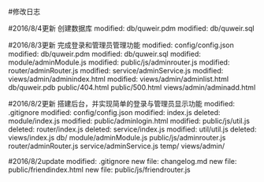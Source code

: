 #修改日志

#2016/8/4更新
创建数据库
modified:   db/quweir.pdm
modified:   db/quweir.sql

#2016/8/3更新
完成登录和管理员管理功能
modified:   config/config.json
modified:   db/quweir.pdm
modified:   db/quweir.sql
modified:   module/adminModule.js
modified:   public/js/adminrouter.js
modified:   router/adminRouter.js
modified:   service/adminService.js
modified:   views/admin/adminindex.html
modified:   views/admin/adminlist.html
db/quweir.pdb
public/404.html
public/500.html
views/admin/adminadd.html


#2016/8/2更新
搭建后台，并实现简单的登录与管理员显示功能
modified:   .gitignore
modified:   config/config.json
modified:   index.js
deleted:    module/index.js
modified:   public/adminlogin.html
modified:   public/js/util.js
deleted:    router/index.js
deleted:    service/index.js
modified:   util/util.js
deleted:    views/index.js
db/
module/adminModule.js
public/js/adminrouter.js
router/adminRouter.js
service/adminService.js
temp/
views/admin/



#2016/8/2update
modified:   .gitignore
new file:   changelog.md
new file:   public/friendindex.html
new file:   public/js/friendrouter.js